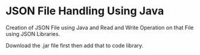# JSON File Handling Using Java 
Creation of JSON File using Java and Read and Write Operation on that File using JSON Libraries.

Download the .jar file first then add that to code library.
